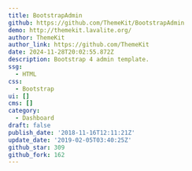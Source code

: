 ```yaml
---
title: BootstrapAdmin
github: https://github.com/ThemeKit/BootstrapAdmin
demo: http://themekit.lavalite.org/
author: ThemeKit
author_link: https://github.com/ThemeKit
date: 2024-11-28T20:02:55.872Z
description: Bootstrap 4 admin template.
ssg:
  - HTML
css:
  - Bootstrap
ui: []
cms: []
category:
  - Dashboard
draft: false
publish_date: '2018-11-16T12:11:21Z'
update_date: '2019-02-05T03:40:25Z'
github_star: 309
github_fork: 162
---
```

